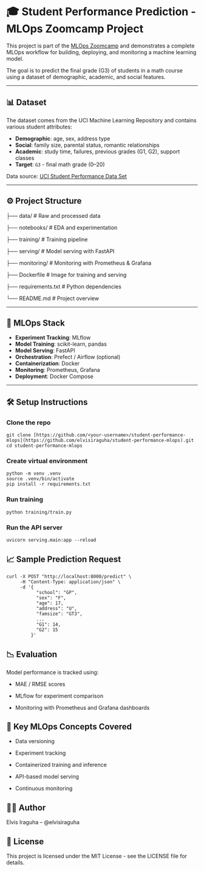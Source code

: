 # 🎓 Student Performance Prediction - MLOps Zoomcamp Project

This project is part of the [MLOps Zoomcamp](https://github.com/DataTalksClub/mlops-zoomcamp) and demonstrates a complete MLOps workflow for building, deploying, and monitoring a machine learning model.

The goal is to predict the final grade (G3) of students in a math course using a dataset of demographic, academic, and social features.

---

## 📊 Dataset

The dataset comes from the UCI Machine Learning Repository and contains various student attributes:

- **Demographic**: age, sex, address type
- **Social**: family size, parental status, romantic relationships
- **Academic**: study time, failures, previous grades (G1, G2), support classes
- **Target**: `G3` - final math grade (0–20)

Data source: [UCI Student Performance Data Set](https://archive.ics.uci.edu/ml/datasets/Student+Performance)

---

## ⚙️ Project Structure


├── data/ # Raw and processed data

├── notebooks/ # EDA and experimentation

├── training/ # Training pipeline

├── serving/ # Model serving with FastAPI

├── monitoring/ # Monitoring with Prometheus & Grafana

├── Dockerfile # Image for training and serving

├── requirements.txt # Python dependencies

└── README.md # Project overview


---

## 🚀 MLOps Stack

- **Experiment Tracking**: MLflow
- **Model Training**: scikit-learn, pandas
- **Model Serving**: FastAPI
- **Orchestration**: Prefect / Airflow (optional)
- **Containerization**: Docker
- **Monitoring**: Prometheus, Grafana
- **Deployment**: Docker Compose

---

## 🛠️ Setup Instructions

### Clone the repo

```
git clone [https://github.com/<your-username>/student-performance-mlops](https://github.com/elvisiraguha/student-performance-mlops).git
cd student-performance-mlops
```

### Create virtual environment

```
python -m venv .venv
source .venv/bin/activate
pip install -r requirements.txt
```

### Run training

```
python training/train.py
```

### Run the API server

```
uvicorn serving.main:app --reload
```

## 📈 Sample Prediction Request

```
curl -X POST "http://localhost:8000/predict" \
     -H "Content-Type: application/json" \
     -d '{
           "school": "GP",
           "sex": "F",
           "age": 17,
           "address": "U",
           "famsize": "GT3",
           ...
           "G1": 14,
           "G2": 15
         }'
```

## 📉 Evaluation

Model performance is tracked using:

- MAE / RMSE scores

- MLflow for experiment comparison

- Monitoring with Prometheus and Grafana dashboards

## 🧠 Key MLOps Concepts Covered

- Data versioning

- Experiment tracking

- Containerized training and inference

- API-based model serving

- Continuous monitoring

## 🧑‍💻 Author
Elvis Iraguha – @elvisiraguha

## 📄 License
This project is licensed under the MIT License - see the LICENSE file for details.
